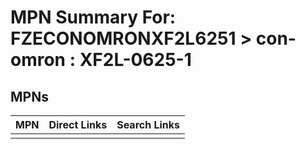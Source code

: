 



# MPN Summary For: FZECONOMRONXF2L6251 > con-omron : XF2L-0625-1

## MPNs
  

|MPN|Direct Links|Search Links|
| :--- | :--- | :--- |
||||
